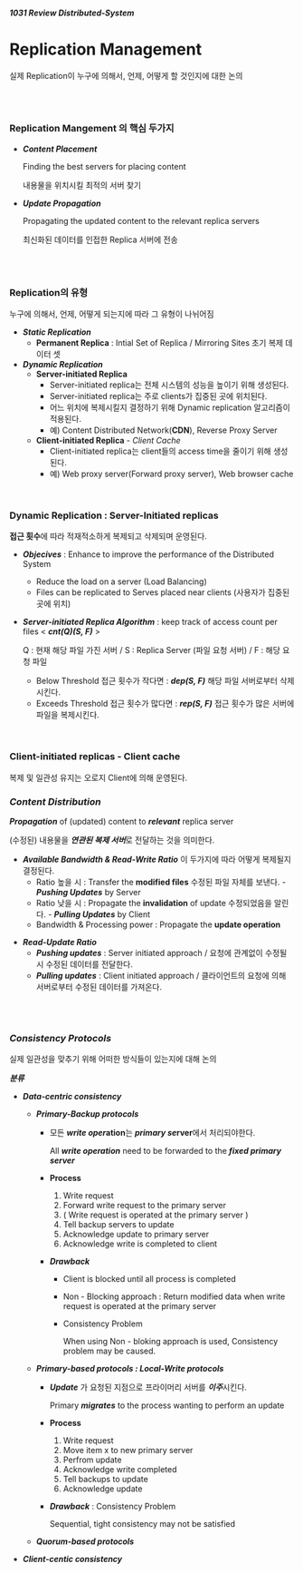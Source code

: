 ##### 1031 Review Distributed-System

# Replication Management

실제 Replication이 누구에 의해서, 언제, 어떻게 할 것인지에 대한 논의

<br/><br/>

### **Replication Mangement** 의 핵심 두가지

* **_Content Placement_**

  Finding the best servers for placing content

  내용물을 위치시킬 최적의 서버 찾기

* **_Update Propagation_**

  Propagating the updated content to the relevant replica servers

  최신화된 데이터를 인접한 Replica 서버에 전송

  <br/><br/>

### Replication의 유형

누구에 의해서, 언제, 어떻게 되는지에 따라 그 유형이 나뉘어짐

* **_Static Replication_**
  - **Permanent Replica** : Intial Set of Replica / Mirroring Sites 초기 복제 데이터 셋
* **_Dynamic Replication_**
  - **Server-initiated Replica**
    - Server-initiated replica는 전체 시스템의 성능을 높이기 위해 생성된다.
    - Server-initiated replica는 주로 clients가 집중된 곳에 위치된다.
    - 어느 위치에 복제시킬지 결정하기 위해 Dynamic replication 알고리즘이 적용된다.
    - 예) Content Distributed Network(**CDN**), Reverse Proxy Server
  - **Client-initiated Replica** - *Client Cache*
    - Client-initiated replica는 client들의 access time을 줄이기 위해 생성된다.
    - 예) Web proxy server(Forward proxy server), Web browser cache

<br/>

### Dynamic Replication : Server-Initiated replicas

**접근 횟수**에 따라 적재적소하게 복제되고 삭제되며 운영된다.

* ***Objecives*** : Enhance to improve the performance of the Distributed System
  * Reduce the load on a server (Load Balancing)
  * Files can be replicated to Serves placed near clients (사용자가 집중된 곳에 위치)

* ***Server-initiated Replica Algorithm*** : keep track of access count per files < ***cnt(Q)(S, F)*** >

  Q : 현재 해당 파일 가진 서버 / S : Replica Server (파일 요청 서버) / F : 해당 요청 파일

  * Below Threshold 접근 횟수가 작다면 : ***dep(S, F)*** 해당 파일 서버로부터 삭제시킨다.
  * Exceeds Threshold 접근 횟수가 많다면 : ***rep(S, F)*** 접근 횟수가 많은 서버에 파일을 복제시킨다.

<br/>

### Client-initiated replicas - Client cache

복제 및 일관성 유지는 오로지 Client에 의해 운영된다.

### ***Content Distribution*** 

***Propagation*** of (updated) content to ***relevant*** replica server

(수정된) 내용물을 ***연관된 복제 서버***로 전달하는 것을 의미한다.

* ***Available Bandwidth & Read-Write Ratio*** 이 두가지에 따라 어떻게 복제될지 결정된다.
  * Ratio 높을 시 : Transfer the **modified files** 수정된 파일 자체를 보낸다. - ***Pushing Updates*** by Server
  * Ratio 낮을 시 : Propagate the **invalidation** of update 수정되었음을 알린다. - ***Pulling Updates*** by Client
  * Bandwidth & Processing power : Propagate the **update operation**

- ***Read-Update Ratio***
  - ***Pushing updates*** : Server initiated approach / 요청에 관계없이 수정될 시 수정된 데이터를 전달한다.
  - ***Pulling updates*** : Client initiated approach / 클라이언트의 요청에 의해 서버로부터 수정된 데이터를 가져온다.

<br/><br/>

###  ***Consistency Protocols***

실제 일관성을 맞추기 위해 어떠한 방식들이 있는지에 대해 논의

***분류***

* ***Data-centric consistency***

  * ***Primary-Backup protocols***

    * 모든 ***write oper*ation**는 ***primary se*rver**에서 처리되야한다.

      All ***write operation*** need to be forwarded to the ***fixed primary server***

    * **Process**

      1. Write request
      2. Forward write request to the primary server
      3. ( Write request is operated at the primary server )
      4. Tell backup servers to update
      5. Acknowledge update to primary server
      6. Acknowledge write is completed to client

    * ***Drawback***

      * Client is blocked until all process is completed

      * Non - Blocking approach : Return modified data when write request is operated at the primary server

      * Consistency Problem

        When using Non - bloking approach is used, Consistency problem may be caused.

  * ***Primary-based protocols : Local-Write protocols***

    * ***Update*** 가 요청된 지점으로 프라이머리 서버를 ***이주***시킨다.

      Primary ***migrates*** to the process wanting to perform an update

    * **Process**

      1. Write request
      2. Move item x to new primary server
      3. Perfrom update
      4. Acknowledge write completed
      5. Tell backups to update
      6. Acknowledge update

    * ***Drawback*** : Consistency Problem

      Sequential, tight consistency may not be satisfied

  * ***Quorum-based protocols***

* ***Client-centic consistency***